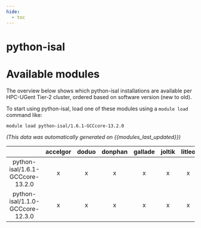 ```yaml
---
hide:
  - toc
---
```


python-isal
===========

# Available modules


The overview below shows which python-isal installations are available per HPC-UGent Tier-2 cluster, ordered based on software version (new to old).

To start using python-isal, load one of these modules using a `module load` command like:

```shell
module load python-isal/1.6.1-GCCcore-13.2.0
```

*(This data was automatically generated on {{modules_last_updated}})*  

| |accelgor|doduo|donphan|gallade|joltik|litleo|shinx|
| :---: | :---: | :---: | :---: | :---: | :---: | :---: | :---: |
|python-isal/1.6.1-GCCcore-13.2.0|x|x|x|x|x|x|x|
|python-isal/1.1.0-GCCcore-12.3.0|x|x|x|x|x|x|x|
